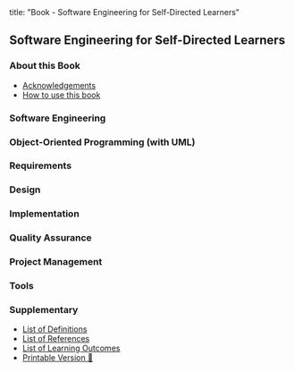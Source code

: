 <frontmatter>
title: "Book - Software Engineering for Self-Directed Learners"
</frontmatter>

<link rel="stylesheet" href="{{baseUrl}}/css/textbook.css">

<div class="website-content">

## Software Engineering for Self-Directed Learners

### About this Book

* [Acknowledgements](about/acknowledgements.html)
* [How to use this book](about/usage.html)

### Software Engineering

<include src="../softwareEngineering/index.md#all" />

### Object-Oriented Programming (with UML)

<include src="../oopDesign/index.md#main" />

<include src="../oopImplementation/index.md#all" />

### Requirements

<include src="../requirements/index.md#all" />

<include src="../gatheringRequirements/index.md#all" />

<include src="../specifyingRequirements/index.md#all" />

### Design

<include src="../design/index.md#all" />

<include src="../designFundamentals/index.md#all" />

<include src="../modeling/index.md#all" />

<include src="../architecture/index.md#all" />

<include src="../designPatterns/index.md#all" />

<include src="../designApproaches/index.md#all" />

### Implementation

<include src="../ides/index.md#all" />

<include src="../codeQuality/index.md#all" />

<include src="../refactoring/index.md#all" />

<include src="../documentation/index.md#all" />

<include src="../errorHandling/index.md#all" />

<include src="../integration/index.md#all" />

<include src="../reuse/index.md#all" />

### Quality Assurance

<include src="../qualityAssurance/index.md#all" />

<include src="../testing/index.md#all" />

<include src="../testCaseDesign/index.md#all" />

### Project Management

<include src="../revisionControl/index.md#all" />

<include src="../projectPlanning/index.md#all" />

<include src="../teamwork/index.md#all" />

<include src="../processModels/index.md#all" />

### Tools

<include src="../uml/index.md#all" />

<include src="../intellij/index.md#all" />

<include src="../gitAndGithub/index.md#all" />

<include src="../javaTools/index.md#all" />

<include src="../junit/index.md#all" />

### Supplementary

<include src="../principles/index.md#all" />

<!-- TODO: add review -->

* [List of Definitions](common/definitions.html)
* [List of References](common/references.html)
* [List of Learning Outcomes](common/outcomes.html)
* [Printable Version :scroll:](common/print.html)

</div>
